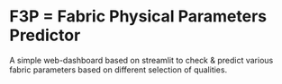 # F3P = Fabric Physical Parameters Predictor   

A simple web-dashboard based on streamlit to check & predict various fabric parameters based on different selection of qualities.
